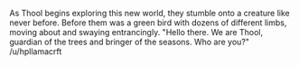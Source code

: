 As Thool begins exploring this new world, they stumble onto a creature like never before. Before them was a green bird with dozens of different limbs, moving about and swaying entrancingly. "Hello there. We are Thool, guardian of the trees and bringer of the seasons. Who are you?" /u/hpllamacrft